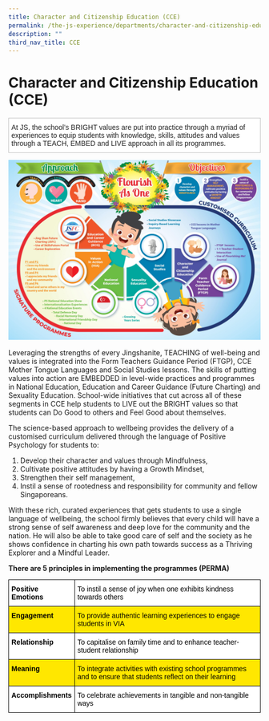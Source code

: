 ```yaml
---
title: Character and Citizenship Education (CCE)
permalink: /the-js-experience/departments/character-and-citizenship-education-cce/
description: ""
third_nav_title: CCE
---
```

# **Character and Citizenship Education (CCE)**

<table style="border-collapse:collapse;border-spacing:0" class="tg"><thead><tr><td style="background-color:#FFF;border-color:#c0c0c0;border-style:solid;border-width:1px;color:#222;font-family:Arial, sans-serif;font-size:14px;overflow:hidden;padding:10px 5px;text-align:left;vertical-align:top;word-break:normal">At JS, the school’s BRIGHT values are put into practice through a myriad of experiences to equip students with knowledge, skills, attitudes and values through a TEACH, EMBED and LIVE approach in all its programmes.</td></tr></thead></table>







![](/images/CCE%20170720.jpg)


Leveraging the strengths of every Jingshanite, TEACHING of well-being and values is integrated into the Form Teachers Guidance Period (FTGP), CCE Mother Tongue Languages and Social Studies lessons. The skills of putting values into action are EMBEDDED in level-wide practices and programmes in National Education, Education and Career Guidance (Future Charting) and Sexuality Education. School-wide initiatives that cut across all of these segments in CCE help students to LIVE out the BRIGHT values so that students can Do Good to others and Feel Good about themselves.

The science-based approach to wellbeing provides the delivery of a customised curriculum delivered through the language of Positive Psychology for students to:
1. Develop their character and values through Mindfulness,
2. Cultivate positive attitudes by having a Growth Mindset,
3. Strengthen their self management,
4. Instil a sense of rootedness and responsibility for community and fellow Singaporeans.

With these rich, curated experiences that gets students to use a single language of wellbeing, the school firmly believes that every child will have a strong sense of self awareness and deep love for the community and the nation. He will also be able to take good care of self and the society as he shows confidence in charting his own path towards success as a Thriving Explorer and a Mindful Leader.

**There are 5 principles in implementing the programmes (PERMA)**

<table style="border-collapse:collapse;border-spacing:0" class="tg"><thead><tr><th style="background-color:#FFF;border-color:#000000;border-style:solid;border-width:1px;color:#000000;font-family:Arial, sans-serif;font-size:14px;font-weight:bold;overflow:hidden;padding:10px 5px;text-align:left;vertical-align:top;word-break:normal">Positive Emotions</th><th style="background-color:#FFF;border-color:#000000;border-style:solid;border-width:1px;color:#000000;font-family:Arial, sans-serif;font-size:14px;font-weight:normal;overflow:hidden;padding:10px 5px;text-align:left;vertical-align:top;word-break:normal">To instil a sense of joy when one exhibits kindness towards others</th></tr></thead><tbody><tr><td style="background-color:#FFE700;border-color:#000000;border-style:solid;border-width:1px;color:#000000;font-family:Arial, sans-serif;font-size:14px;font-weight:bold;overflow:hidden;padding:10px 5px;text-align:left;vertical-align:top;word-break:normal">Engagement</td><td style="background-color:#FFE700;border-color:#000000;border-style:solid;border-width:1px;color:#000000;font-family:Arial, sans-serif;font-size:14px;overflow:hidden;padding:10px 5px;text-align:left;vertical-align:top;word-break:normal">To provide authentic learning experiences to engage students in VIA</td></tr><tr><td style="background-color:#FFF;border-color:#000000;border-style:solid;border-width:1px;color:#000000;font-family:Arial, sans-serif;font-size:14px;font-weight:bold;overflow:hidden;padding:10px 5px;text-align:left;vertical-align:top;word-break:normal">Relationship</td><td style="background-color:#FFF;border-color:#000000;border-style:solid;border-width:1px;color:#000000;font-family:Arial, sans-serif;font-size:14px;overflow:hidden;padding:10px 5px;text-align:left;vertical-align:top;word-break:normal">To capitalise on family time and to enhance teacher-student relationship</td></tr><tr><td style="background-color:#FFE700;border-color:#000000;border-style:solid;border-width:1px;color:#000000;font-family:Arial, sans-serif;font-size:14px;font-weight:bold;overflow:hidden;padding:10px 5px;text-align:left;vertical-align:top;word-break:normal">Meaning</td><td style="background-color:#FFE700;border-color:#000000;border-style:solid;border-width:1px;color:#000000;font-family:Arial, sans-serif;font-size:14px;overflow:hidden;padding:10px 5px;text-align:left;vertical-align:top;word-break:normal">To integrate activities with existing school programmes and to ensure that students reflect on their learning</td></tr><tr><td style="background-color:#FFF;border-color:#000000;border-style:solid;border-width:1px;color:#000000;font-family:Arial, sans-serif;font-size:14px;font-weight:bold;overflow:hidden;padding:10px 5px;text-align:left;vertical-align:top;word-break:normal">Accomplishments</td><td style="background-color:#FFF;border-color:#000000;border-style:solid;border-width:1px;color:#000000;font-family:Arial, sans-serif;font-size:14px;overflow:hidden;padding:10px 5px;text-align:left;vertical-align:top;word-break:normal">To celebrate achievements in tangible and non-tangible ways</td></tr></tbody></table>